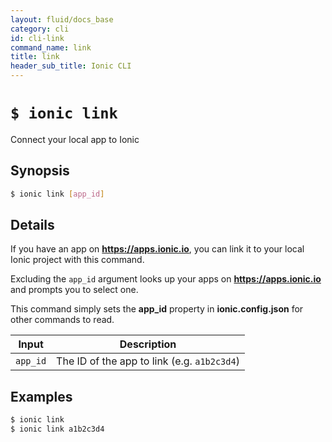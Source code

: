 ```yaml
---
layout: fluid/docs_base
category: cli
id: cli-link
command_name: link
title: link
header_sub_title: Ionic CLI
---
```


# `$ ionic link`

Connect your local app to Ionic
## Synopsis

```bash
$ ionic link [app_id]
```
  
## Details

If you have an app on **https://apps.ionic.io**, you can link it to your local Ionic project with this command.

Excluding the `app_id` argument looks up your apps on **https://apps.ionic.io** and prompts you to select one.

This command simply sets the **app_id** property in **ionic.config.json** for other commands to read.


Input | Description
----- | ----------
`app_id` | The ID of the app to link (e.g. `a1b2c3d4`)




## Examples

```bash
$ ionic link 
$ ionic link a1b2c3d4
```
